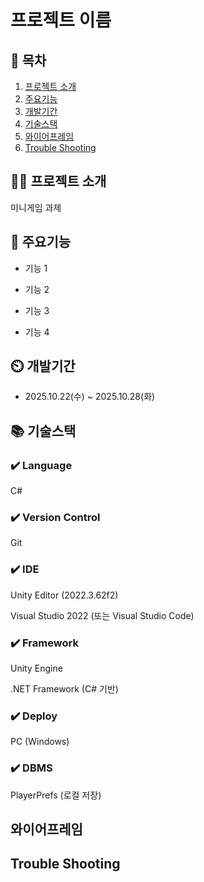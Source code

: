 # 프로젝트 이름

## 📖 목차
1. [프로젝트 소개](#프로젝트-소개)
2. [주요기능](#주요기능)
3. [개발기간](#개발기간)
4. [기술스택](#기술스택)
5. [와이어프레임](#와이어프레임)
6. [Trouble Shooting](#trouble-shooting)

## 👨‍🏫 프로젝트 소개
미니게임 과제


## 💜 주요기능

- 기능 1

- 기능 2

- 기능 3

- 기능 4


## ⏲️ 개발기간
- 2025.10.22(수) ~ 2025.10.28(화)

## 📚️ 기술스택

### ✔️ Language
C#
### ✔️ Version Control
Git
### ✔️ IDE
Unity Editor (2022.3.62f2)

Visual Studio 2022 (또는 Visual Studio Code)
### ✔️ Framework
Unity Engine

.NET Framework (C# 기반)
### ✔️ Deploy
PC (Windows)

### ✔️  DBMS
PlayerPrefs (로컬 저장)



## 와이어프레임




## Trouble Shooting
